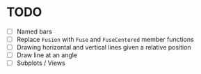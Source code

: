 # TODO

- [ ] Named bars
- [ ] Replace `Fusion` with `Fuse` and `FuseCentered` member functions
- [ ] Drawing horizontal and vertical lines given a relative position
- [ ] Draw line at an angle
- [ ] Subplots / Views

